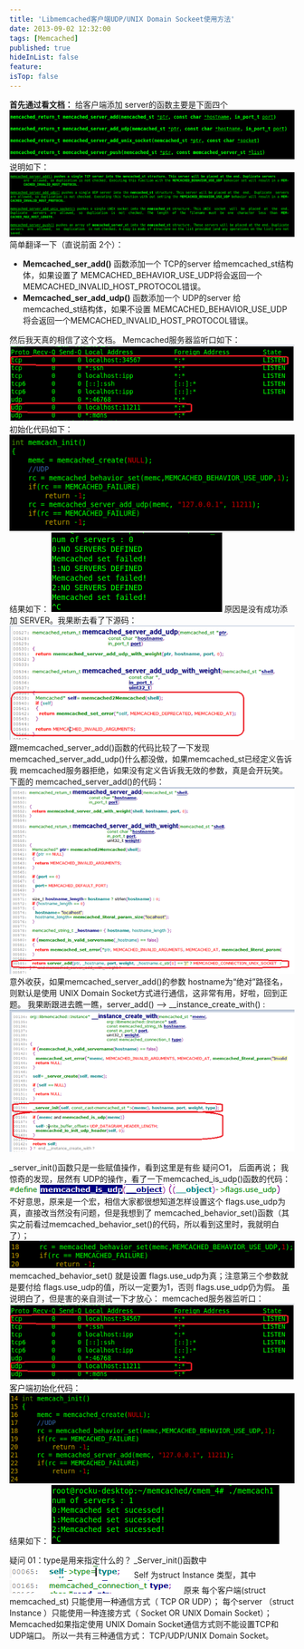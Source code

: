 ```yaml
---
title: 'Libmemcached客户端UDP/UNIX Domain Sockeet使用方法'
date: 2013-09-02 12:32:00
tags: [Memcached]
published: true
hideInList: false
feature: 
isTop: false
---
```


**首先通过看文档：**
给客户端添加 server的函数主要是下面四个
![enter description here](./images/1618443321257.png)
说明如下：
![enter description here](./images/1618443342157.png)
简单翻译一下（直说前面 2个）：

 - **Memcached_ser_add()** 函数添加一个 TCP的server 给memcached_st结构体，如果设置了 MEMCACHED_BEHAVIOR_USE_UDP将会返回一个MEMCACHED_INVALID_HOST_PROTOCOL错误。
 - **Memcached_ser_add_udp()** 函数添加一个 UDP的server 给memcached_st结构体，如果不设置 MEMCACHED_BEHAVIOR_USE_UDP将会返回一个MEMCACHED_INVALID_HOST_PROTOCOL错误。

然后我天真的相信了这个文档。
Memcached服务器监听口如下：
![enter description here](./images/1618443393832.png)
初始化代码如下：
![enter description here](./images/1618443412001.png)
结果如下：
![enter description here](./images/1618443427641.png)
原因是没有成功添加 SERVER。我果断去看了下源码：
![enter description here](./images/1618443458785.png)
跟memcached_server_add()函数的代码比较了一下发现 memcached_server_add_udp()什么都没做，如果memcached_st已经定义告诉我 memcached服务器拒绝，如果没有定义告诉我无效的参数，真是会开玩笑。下面的 memcached_server_add()的代码：
![enter description here](./images/1618443473738.png)
意外收获，如果memcached_server_add()的参数 hostname为“绝对”路径名，则默认是使用 UNIX Domain Socket方式进行通信，这非常有用，好啦，回到正题。
我果断跟进去瞧一瞧，server_add() –> __instance_create_with() :
![enter description here](./images/1618443486384.png)

\_server_init()函数只是一些赋值操作，看到这里是有些 疑问○1， 后面再说；
我惊奇的发现，居然有 UDP的操作，看了一下memcached_is_udp()函数的代码：
![enter description here](./images/1618443507612.png)
不好意思，原来是一个宏，相信大家都很想知道怎样设置这个 flags.use_udp为真，直接改当然没有问题，但是我想到了 memcached_behavior_set()函数（其实之前看过memcached_behavior_set()的代码，所以看到这里时，我就明白了）；
![enter description here](./images/1618443520424.png)
memcached_behavior_set() 就是设置 flags.use_udp为真；注意第三个参数就是要付给 flags.use_udp的值，所以一定要为1，否则 flags.use_udp仍为假。
虽说明白了，但是害的亲自测试一下才放心：
memcached服务器监听口：
![enter description here](./images/1618443539722.png)
客户端初始化代码：
![enter description here](./images/1618443557075.png)
结果如下：
![enter description here](./images/1618443569730.png)

疑问 01：type是用来指定什么的？
\_Server_init()函数中
![enter description here](./images/1618443642913.png)
Self 为struct Instance 类型，其中
![enter description here](./images/1618443654425.png)
原来
每个客户端(struct memcached_st) 只能使用一种通信方式（ TCP OR UDP）；
每个server （struct Instance ）只能使用一种连接方式（ Socket OR UNIX Domain Socket）；
Memcached如果指定使用 UNIX Domain Socket通信方式则不能设置TCP和 UDP端口。
所以一共有三种通信方式： TCP/UDP/UNIX Domain Socket。
